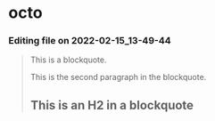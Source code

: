 # octo

### Editing file on 2022-02-15_13-49-44

> This is a blockquote.
>
> This is the second paragraph in the blockquote.
>
> ## This is an H2 in a blockquote


